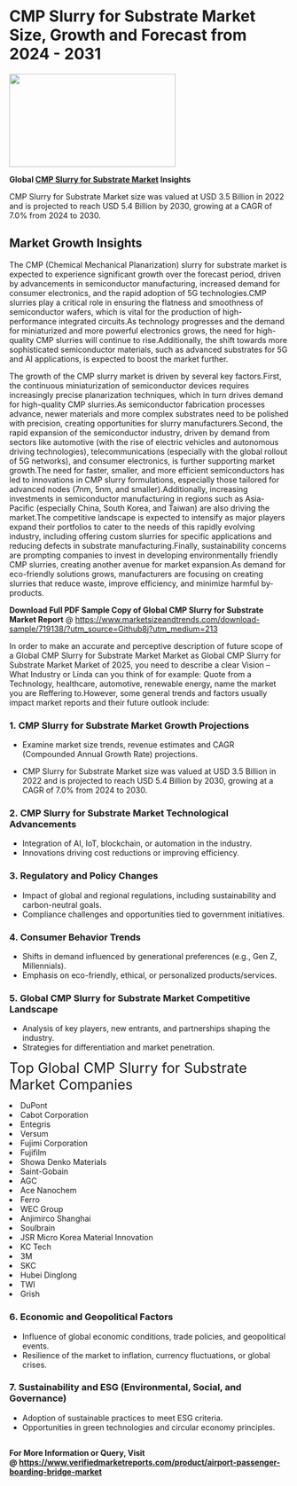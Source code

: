 <H1>CMP Slurry for Substrate Market Size, Growth and Forecast from 2024 - 2031</H1><img class="aligncenter size-medium wp-image-584254" src="https://thirdeyenews.in/wp-content/uploads/2024/09/Global-Market-Research-300x168.jpeg" alt="" width="300" height="168" /><p><strong>Global&nbsp;<a href="https://www.marketsizeandtrends.com/download-sample/719138/?utm_source=Github8j?utm_medium=213">CMP Slurry for Substrate Market</a> Insights</strong></p><p>CMP Slurry for Substrate Market size was valued at USD 3.5 Billion in 2022 and is projected to reach USD 5.4 Billion by 2030, growing at a CAGR of 7.0% from 2024 to 2030.</p><p><h2>Market Growth Insights</h2> <p>The CMP (Chemical Mechanical Planarization) slurry for substrate market is expected to experience significant growth over the forecast period, driven by advancements in semiconductor manufacturing, increased demand for consumer electronics, and the rapid adoption of 5G technologies.CMP slurries play a critical role in ensuring the flatness and smoothness of semiconductor wafers, which is vital for the production of high-performance integrated circuits.As technology progresses and the demand for miniaturized and more powerful electronics grows, the need for high-quality CMP slurries will continue to rise.Additionally, the shift towards more sophisticated semiconductor materials, such as advanced substrates for 5G and AI applications, is expected to boost the market further. </p> <p>The growth of the CMP slurry market is driven by several key factors.First, the continuous miniaturization of semiconductor devices requires increasingly precise planarization techniques, which in turn drives demand for high-quality CMP slurries.As semiconductor fabrication processes advance, newer materials and more complex substrates need to be polished with precision, creating opportunities for slurry manufacturers.Second, the rapid expansion of the semiconductor industry, driven by demand from sectors like automotive (with the rise of electric vehicles and autonomous driving technologies), telecommunications (especially with the global rollout of 5G networks), and consumer electronics, is further supporting market growth.The need for faster, smaller, and more efficient semiconductors has led to innovations in CMP slurry formulations, especially those tailored for advanced nodes (7nm, 5nm, and smaller).Additionally, increasing investments in semiconductor manufacturing in regions such as Asia-Pacific (especially China, South Korea, and Taiwan) are also driving the market.The competitive landscape is expected to intensify as major players expand their portfolios to cater to the needs of this rapidly evolving industry, including offering custom slurries for specific applications and reducing defects in substrate manufacturing.Finally, sustainability concerns are prompting companies to invest in developing environmentally friendly CMP slurries, creating another avenue for market expansion.As demand for eco-friendly solutions grows, manufacturers are focusing on creating slurries that reduce waste, improve efficiency, and minimize harmful by-products.</p><p><span class=""><strong>Download Full PDF Sample Copy of Global CMP Slurry for Substrate Market Report</strong> @ <a href="https://www.marketsizeandtrends.com/download-sample/719138/?utm_source=Github8j?utm_medium=213" target="_blank">https://www.marketsizeandtrends.com/download-sample/719138/?utm_source=Github8j?utm_medium=213</a></span></p><p>In order to make an accurate and perceptive description of future scope of a Global&nbsp;CMP Slurry for Substrate Market Market as Global&nbsp;CMP Slurry for Substrate Market Market of 2025, you need to describe a clear Vision &ndash; What Industry or Linda can you think of for example: Quote from a Technology, healthcare, automotive, renewable energy, name the market you are Reffering to.However, some general trends and factors usually impact market reports and their future outlook include:</p><h3>1.&nbsp;<strong>CMP Slurry for Substrate Market Growth Projections</strong></h3><ul><li>Examine market size trends, revenue estimates and CAGR (Compounded Annual Growth Rate) projections.</li><li><p>CMP Slurry for Substrate Market size was valued at USD 3.5 Billion in 2022 and is projected to reach USD 5.4 Billion by 2030, growing at a CAGR of 7.0% from 2024 to 2030.</p></li></ul><h3>2.&nbsp;<strong>CMP Slurry for Substrate Market Technological Advancements</strong></h3><ul><li>Integration of AI, IoT, blockchain, or automation in the industry.</li><li>Innovations driving cost reductions or improving efficiency.</li></ul><h3>3.&nbsp;<strong>Regulatory and Policy Changes</strong></h3><ul><li>Impact of global and regional regulations, including sustainability and carbon-neutral goals.</li><li>Compliance challenges and opportunities tied to government initiatives.</li></ul><h3>4.&nbsp;<strong>Consumer Behavior Trends</strong></h3><ul><li>Shifts in demand influenced by generational preferences (e.g., Gen Z, Millennials).</li><li>Emphasis on eco-friendly, ethical, or personalized products/services.</li></ul><h3>5.&nbsp;<strong>Global CMP Slurry for Substrate Market Competitive Landscape</strong></h3><ul><li>Analysis of key players, new entrants, and partnerships shaping the industry.</li><li>Strategies for differentiation and market penetration.</li></ul><p data-pm-slice="1 1 []"><span style="color: inherit; font-family: inherit; font-size: 25px;">Top Global CMP Slurry for Substrate Market Companies</span></p><div class="" data-test-id=""><p><li>DuPont</li><li> Cabot Corporation</li><li> Entegris</li><li> Versum</li><li> Fujimi Corporation</li><li> Fujifilm</li><li> Showa Denko Materials</li><li> Saint-Gobain</li><li> AGC</li><li> Ace Nanochem</li><li> Ferro</li><li> WEC Group</li><li> Anjimirco Shanghai</li><li> Soulbrain</li><li> JSR Micro Korea Material Innovation</li><li> KC Tech</li><li> 3M</li><li> SKC</li><li> Hubei Dinglong</li><li> TWI</li><li> Grish</li></p></div><h3>6.&nbsp;<strong>Economic and Geopolitical Factors</strong></h3><ul><li>Influence of global economic conditions, trade policies, and geopolitical events.</li><li>Resilience of the market to inflation, currency fluctuations, or global crises.</li></ul><h3>7.&nbsp;<strong>Sustainability and ESG (Environmental, Social, and Governance)</strong></h3><ul><li>Adoption of sustainable practices to meet ESG criteria.</li><li>Opportunities in green technologies and circular economy principles.</li></ul><h2><strong style="font-size: 14px;">For More Information or Query, Visit @&nbsp;</strong><a style="background-color: #ffffff; font-size: 14px;" href="https://www.marketsizeandtrends.com/report/cmp-slurry-for-substrate-market/" target="_blank">https://www.verifiedmarketreports.com/product/airport-passenger-boarding-bridge-market</a></h2>
